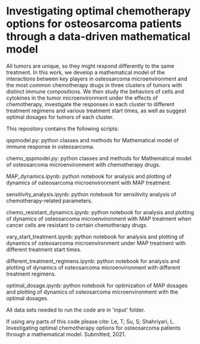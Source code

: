 # Investigating optimal chemotherapy options for osteosarcoma patients through a data-driven mathematical model

All tumors are unique, so they might respond differently to the same treatment. In this work, we develop a mathematical model of the interactions between key players in osteosarcoma microenvironment and the most common chemotherapy drugs in three clusters of tumors with distinct immune compositions. We then study the behaviors of cells and cytokines in the tumor microenvironment under the effects of chemotherapy, investigate the responses in each cluster to different treatment regimens and various treatment start times, as well as suggest optimal dosages for tumors of each cluster.

This repository contains the following scripts:

qspmodel.py: python classes and methods for Mathematical model of immune response in osteosarcoma.

chemo_qspmodel.py: python classes and methods for Mathematical model of osteosarcoma microenvironment with chemotherapy drugs.

MAP_dynamics.ipynb: python notebook for analysis and plotting of dynamics of osteosarcoma microenvironment with MAP treatment.

sensitivity_analysis.ipynb: python notebook for sensitivity analysis of chemotherapy-related parameters.

chemo_resistant_dynamics.ipynb: python notebook for analysis and plotting of dynamics of osteosarcoma microenvironment with MAP treatment when cancer cells are resistant to certain chemotherapy drugs.

vary_start_treatment.ipynb: python notebook for analysis and plotting of dynamics of osteosarcoma microenvironment under MAP treatment with different treatment start times.

different_treatment_regimens.ipynb: python notebook for analysis and plotting of dynamics of osteosarcoma microenvironment with different treatment regimens.

optimal_dosage.ipynb: python notebook for optimization of MAP dosages and plotting of dynamics of osteosarcoma microenvironment with the optimal dosages.

All data sets needed to run the code are in 'input' folder.

If using any parts of this code please cite:
Le, T; Su, S; Shahriyari, L. Investigating optimal chemotherapy options for osteosarcoma patients through a mathematical model. Submitted, 2021. 
